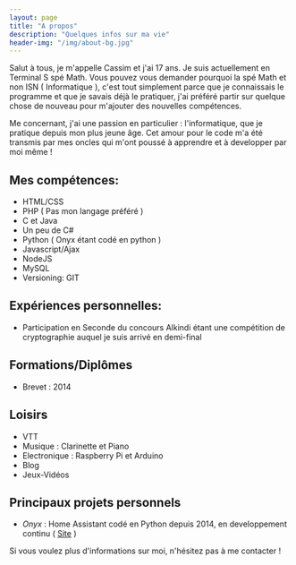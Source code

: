 ```yaml
---
layout: page
title: "A propos"
description: "Quelques infos sur ma vie"
header-img: "/img/about-bg.jpg"
---
```


Salut à tous, je m'appelle Cassim et j'ai 17 ans. Je suis actuellement en Terminal S spé Math. Vous pouvez vous demander pourquoi la spé Math et non ISN ( Informatique ), c'est tout simplement parce que je connaissais le programme et que je savais déjà le pratiquer, j'ai préféré partir sur quelque chose de nouveau pour m'ajouter des nouvelles compétences.

Me concernant, j'ai une passion en particulier : l'informatique, que je pratique depuis mon plus jeune âge. Cet amour pour le code m'a été transmis par mes oncles qui m'ont poussé à apprendre et à developper par moi même !

## Mes compétences:

- HTML/CSS
- PHP ( Pas mon langage préféré )
- C et Java
- Un peu de C#
- Python ( Onyx étant codé en python )
- Javascript/Ajax
- NodeJS
- MySQL
- Versioning: GIT

## Expériences personnelles:

- Participation en Seconde du concours Alkindi étant une compétition de cryptographie auquel je suis arrivé en demi-final

## Formations/Diplômes

- Brevet : 2014

## Loisirs

- VTT
- Musique : Clarinette et Piano
- Electronique : Raspberry Pi et Arduino
- Blog
- Jeux-Vidéos

## Principaux projets personnels

- *Onyx* : Home Assistant codé en Python depuis 2014, en developpement continu ( [Site](https://onyxlabs.fr) )

Si vous voulez plus d'informations sur moi, n'hésitez pas à me contacter !